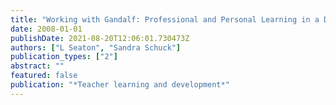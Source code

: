 ```yaml
---
title: "Working with Gandalf: Professional and Personal Learning in a Doctoral Student–Supervisor Relationship"
date: 2008-01-01
publishDate: 2021-08-20T12:06:01.730473Z
authors: ["L Seaton", "Sandra Schuck"]
publication_types: ["2"]
abstract: ""
featured: false
publication: "*Teacher learning and development*"
---
```


